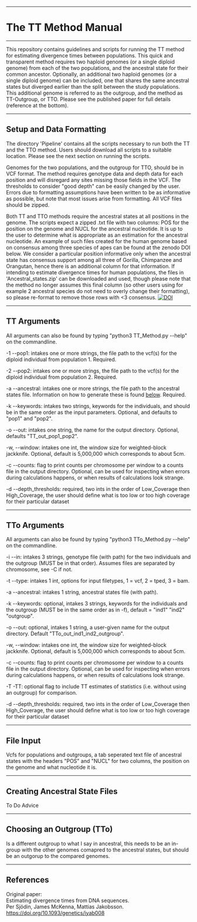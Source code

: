 ---------------------------------------------------------
# The TT Method Manual
---------------------------------------------------------

This repository contains guidelines and scripts for running the TT method for estimating divergence times between populations. This quick and transparent method requires two haploid genomes (or a single diploid genome) from each of the two populations, and the ancestral state for their common ancestor. Optionally, an additional two haploid genomes (or a single diploid genome) can be included, one that shares the same ancestral states but diverged earlier than the split between the study populations. This additional genome is referred to as the outgroup, and the method as TT-Outgroup, or TTO. Please see the published paper for full details (reference at the bottom). 

---------------------------------------------------------
## Setup and Data Formatting

The directory 'Pipeline' contains all the scripts necessary to run both the TT and the TTO method. Users should download all scripts to a suitable location. Please see the next section on running the scripts. 

Genomes for the two populations, and the outgroup for TTO, should be in VCF format. The method requires genotype data and depth data for each position and will disregard any sites missing those fields in the VCF. The thresholds to consider "good depth" can be easily changed by the user. Errors due to formatting assumptions have been written to be as informative as possible, but note that most issues arise from formatting. All VCF files should be zipped.

Both TT and TTO methods require the ancestral states at all positions in the genome. The scripts expect a zipped .txt file with two columns: POS for the position on the genome and NUCL for the ancestral nucleotide. It is up to the user to determine what is appropriate as an estimation for the ancestral nucleotide. 
An example of such files created for the human genome based on consensus among three species of apes can be found at the zenodo DOI below. We consider a particular position informative only when the ancestral state has consensus support among all three of Gorilla, Chimpanzee and Orangutan, hence there is an additional column for that information. If intending to estimate divergence times for human populations, the files in 'Ancestral_states.zip' can be downloaded and used, though please note that the method no longer assumes this final column (so other users using for example 2 ancestral species do not need to overly change their formatting), so please re-format to remove those rows with <3 consensus. 
[![DOI](https://zenodo.org/badge/DOI/10.5281/zenodo.4441887.svg)](https://doi.org/10.5281/zenodo.4441887)


---------------------------------------------------------
## TT Arguments
All arguments can also be found by typing "python3 TT_Method.py --help" on the commandline. 

-1 --pop1: intakes one or more strings, the file path to the vcf(s) for the diploid individual from population 1. Required.

-2 --pop2: intakes one or more strings, the file path to the vcf(s) for the diploid individual from population 2. Required. 

-a --ancestral: intakes one or more strings, the file path to the ancestral states file. Information on how to generate these is found [below](#creating-ancestral-state-files). Required.

-k --keywords: intakes two strings, keywords for the individuals, and should be in the same order as the input parameters. Optional, and defaults to "pop1" and "pop2". 

-o --out: intakes one string, the name for the output directory. Optional, defaults "TT_out_pop1_pop2". 

-w, --window: intakes one int, the window size for weighted-block jackknife. Optional, default is 5,000,000 which corresponds to about 5cm. 

-c --counts: flag to print counts per chromosome per window to a counts file in the output directory. Optional, can be used for inspecting when errors during calculations happens, or when results of calculations look strange.

-d --depth_thresholds: required, two ints in the order of Low_Coverage then High_Coverage, the user should define what is too low or too high coverage for their particular dataset

---------------------------------------------------------
## TTo Arguments
All arguments can also be found by typing "python3 TTo_Method.py --help" on the commandline. 

-i --in: intakes 3 strings, genotype file (with path) for the two individuals and the outgroup (MUST be in that order). Assumes files are separated by chromosome, see -C if not. 

-t --type: intakes 1 int, options for input filetypes, 1 = vcf, 2 = tped, 3 = bam. 

-a --ancestral: intakes 1 string, ancestral states file (with path).

-k --keywords: optional, intakes 3 strings, keywords for the individuals and the outgroup (MUST be in the same order as in -f), default = "ind1" "ind2" "outgroup".

-o --out: optional, intakes 1 string, a user-given name for the output directory. Default "TTo_out_ind1_ind2_outgroup".

-w, --window: intakes one int, the window size for weighted-block jackknife. Optional, default is 5,000,000 which corresponds to about 5cm. 

-c --counts: flag to print counts per chromosome per window to a counts file in the output directory. Optional, can be used for inspecting when errors during calculations happens, or when results of calculations look strange.

-T -TT: optional flag to include TT estimates of statistics (i.e. without using an outgroup) for comparison.

-d --depth_thresholds: required, two ints in the order of Low_Coverage then High_Coverage, the user should define what is too low or too high coverage for their particular dataset

---------------------------------------------------------
## File Input
Vcfs for populations and outgroups, a tab seperated text file of ancestral states with the headers "POS" and "NUCL" for two columns, the position on the genome and what nucleotide it is.


---------------------------------------------------------
## Creating Ancestral State Files
To Do Advice


---------------------------------------------------------
## Choosing an Outgroup (TTo)
Is a different outgroup to what I say in ancestral, this needs to be an in-group with the other genomes comapred to the ancestral states, but should be an outgorup to the compared genomes. 

---------------------------------------------------------
## References
Original paper:<br/>
Estimating divergence times from DNA sequences.<br/>
Per Sjödin, James McKenna, Mattias Jakobsson.<br/>
https://doi.org/10.1093/genetics/iyab008








